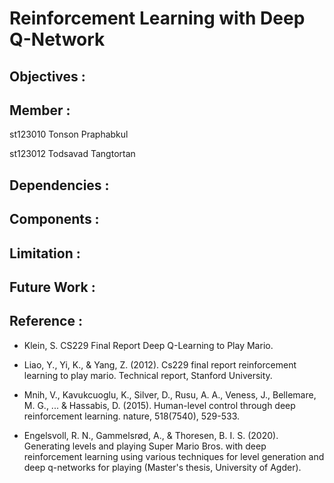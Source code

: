 # Reinforcement Learning with Deep Q-Network

## Objectives :

## Member :
st123010	Tonson Praphabkul

st123012	Todsavad Tangtortan

## Dependencies :

## Components :

## Limitation :

## Future Work :

## Reference :
- Klein, S. CS229 Final Report Deep Q-Learning to Play Mario.

- Liao, Y., Yi, K., & Yang, Z. (2012). Cs229 final report reinforcement learning to play mario. Technical report, Stanford University.

- Mnih, V., Kavukcuoglu, K., Silver, D., Rusu, A. A., Veness, J., Bellemare, M. G., ... & Hassabis, D. (2015). Human-level control through deep reinforcement learning. nature, 518(7540), 529-533.

- Engelsvoll, R. N., Gammelsrød, A., & Thoresen, B. I. S. (2020). Generating levels and playing Super Mario Bros. with deep reinforcement learning using various techniques for level generation and deep q-networks for playing (Master's thesis, University of Agder).